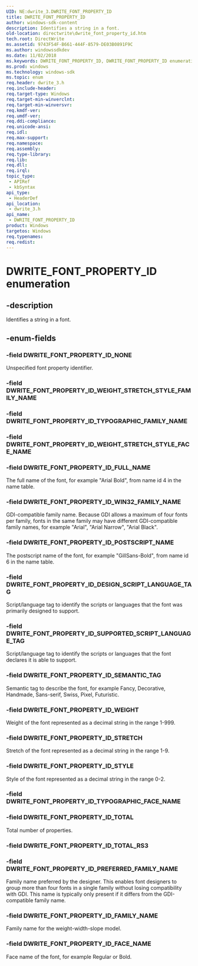 ```yaml
---
UID: NE:dwrite_3.DWRITE_FONT_PROPERTY_ID
title: DWRITE_FONT_PROPERTY_ID
author: windows-sdk-content
description: Identifies a string in a font.
old-location: directwrite\dwrite_font_property_id.htm
tech.root: DirectWrite
ms.assetid: 9743F54F-B661-444F-8579-DE03B0891F9C
ms.author: windowssdkdev
ms.date: 11/02/2018
ms.keywords: DWRITE_FONT_PROPERTY_ID, DWRITE_FONT_PROPERTY_ID enumeration [Direct Write], DWRITE_FONT_PROPERTY_ID_DESIGN_SCRIPT_LANGUAGE_TAG, DWRITE_FONT_PROPERTY_ID_FACE_NAME, DWRITE_FONT_PROPERTY_ID_FAMILY_NAME, DWRITE_FONT_PROPERTY_ID_FULL_NAME, DWRITE_FONT_PROPERTY_ID_NONE, DWRITE_FONT_PROPERTY_ID_POSTSCRIPT_NAME, DWRITE_FONT_PROPERTY_ID_PREFERRED_FAMILY_NAME, DWRITE_FONT_PROPERTY_ID_SEMANTIC_TAG, DWRITE_FONT_PROPERTY_ID_STRETCH, DWRITE_FONT_PROPERTY_ID_STYLE, DWRITE_FONT_PROPERTY_ID_SUPPORTED_SCRIPT_LANGUAGE_TAG, DWRITE_FONT_PROPERTY_ID_TOTAL, DWRITE_FONT_PROPERTY_ID_WEIGHT, DWRITE_FONT_PROPERTY_ID_WIN32_FAMILY_NAME, directwrite.dwrite_font_property_id, dwrite_3/DWRITE_FONT_PROPERTY_ID, dwrite_3/DWRITE_FONT_PROPERTY_ID_DESIGN_SCRIPT_LANGUAGE_TAG, dwrite_3/DWRITE_FONT_PROPERTY_ID_FACE_NAME, dwrite_3/DWRITE_FONT_PROPERTY_ID_FAMILY_NAME, dwrite_3/DWRITE_FONT_PROPERTY_ID_FULL_NAME, dwrite_3/DWRITE_FONT_PROPERTY_ID_NONE, dwrite_3/DWRITE_FONT_PROPERTY_ID_POSTSCRIPT_NAME, dwrite_3/DWRITE_FONT_PROPERTY_ID_PREFERRED_FAMILY_NAME, dwrite_3/DWRITE_FONT_PROPERTY_ID_SEMANTIC_TAG, dwrite_3/DWRITE_FONT_PROPERTY_ID_STRETCH, dwrite_3/DWRITE_FONT_PROPERTY_ID_STYLE, dwrite_3/DWRITE_FONT_PROPERTY_ID_SUPPORTED_SCRIPT_LANGUAGE_TAG, dwrite_3/DWRITE_FONT_PROPERTY_ID_TOTAL, dwrite_3/DWRITE_FONT_PROPERTY_ID_WEIGHT, dwrite_3/DWRITE_FONT_PROPERTY_ID_WIN32_FAMILY_NAME
ms.prod: windows
ms.technology: windows-sdk
ms.topic: enum
req.header: dwrite_3.h
req.include-header: 
req.target-type: Windows
req.target-min-winverclnt: 
req.target-min-winversvr: 
req.kmdf-ver: 
req.umdf-ver: 
req.ddi-compliance: 
req.unicode-ansi: 
req.idl: 
req.max-support: 
req.namespace: 
req.assembly: 
req.type-library: 
req.lib: 
req.dll: 
req.irql: 
topic_type:
 - APIRef
 - kbSyntax
api_type:
 - HeaderDef
api_location:
 - dwrite_3.h
api_name:
 - DWRITE_FONT_PROPERTY_ID
product: Windows
targetos: Windows
req.typenames: 
req.redist: 
---
```


# DWRITE_FONT_PROPERTY_ID enumeration


## -description


Identifies a string in a font.


## -enum-fields




### -field DWRITE_FONT_PROPERTY_ID_NONE

Unspecified font property identifier.


### -field DWRITE_FONT_PROPERTY_ID_WEIGHT_STRETCH_STYLE_FAMILY_NAME


### -field DWRITE_FONT_PROPERTY_ID_TYPOGRAPHIC_FAMILY_NAME


### -field DWRITE_FONT_PROPERTY_ID_WEIGHT_STRETCH_STYLE_FACE_NAME


### -field DWRITE_FONT_PROPERTY_ID_FULL_NAME

The full name of the font, for example "Arial Bold", from name id 4 in the name table.


### -field DWRITE_FONT_PROPERTY_ID_WIN32_FAMILY_NAME

GDI-compatible family name. Because GDI allows a maximum of four fonts per family, fonts in the same family may have different GDI-compatible family names,
          for example "Arial", "Arial Narrow", "Arial Black".


### -field DWRITE_FONT_PROPERTY_ID_POSTSCRIPT_NAME

The postscript name of the font, for example "GillSans-Bold", from name id 6 in the name table.


### -field DWRITE_FONT_PROPERTY_ID_DESIGN_SCRIPT_LANGUAGE_TAG

Script/language tag to identify the scripts or languages that the font was primarily designed to support.


### -field DWRITE_FONT_PROPERTY_ID_SUPPORTED_SCRIPT_LANGUAGE_TAG

Script/language tag to identify the scripts or languages that the font declares it is able to support.


### -field DWRITE_FONT_PROPERTY_ID_SEMANTIC_TAG

Semantic tag to describe the font, for example Fancy, Decorative, Handmade, Sans-serif, Swiss, Pixel, Futuristic.


### -field DWRITE_FONT_PROPERTY_ID_WEIGHT

Weight of the font represented as a decimal string in the range 1-999.


### -field DWRITE_FONT_PROPERTY_ID_STRETCH

Stretch of the font represented as a decimal string in the range 1-9.


### -field DWRITE_FONT_PROPERTY_ID_STYLE

Style of the font represented as a decimal string in the range 0-2.


### -field DWRITE_FONT_PROPERTY_ID_TYPOGRAPHIC_FACE_NAME


### -field DWRITE_FONT_PROPERTY_ID_TOTAL

Total number of properties.


### -field DWRITE_FONT_PROPERTY_ID_TOTAL_RS3


### -field DWRITE_FONT_PROPERTY_ID_PREFERRED_FAMILY_NAME

Family name preferred by the designer. This enables font designers to group more than four fonts in a single family without losing compatibility with
          GDI. This name is typically only present if it differs from the GDI-compatible family name.


### -field DWRITE_FONT_PROPERTY_ID_FAMILY_NAME

Family name for the weight-width-slope model.


### -field DWRITE_FONT_PROPERTY_ID_FACE_NAME

Face name of the font, for example Regular or Bold.

